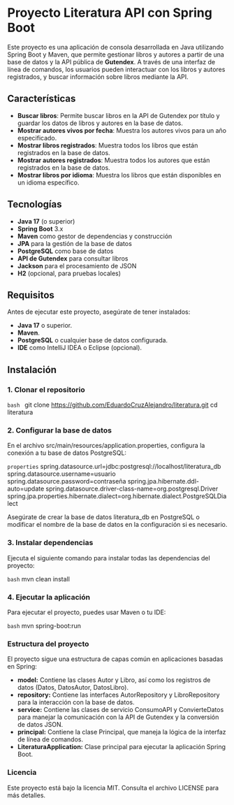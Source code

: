 # Proyecto Literatura API con Spring Boot

Este proyecto es una aplicación de consola desarrollada en Java utilizando Spring Boot y Maven, que permite gestionar libros y autores a partir de una base de datos y la API pública de **Gutendex**. A través de una interfaz de línea de comandos, los usuarios pueden interactuar con los libros y autores registrados, y buscar información sobre libros mediante la API.

## Características

- **Buscar libros**: Permite buscar libros en la API de Gutendex por título y guardar los datos de libros y autores en la base de datos.
- **Mostrar autores vivos por fecha**: Muestra los autores vivos para un año especificado.
- **Mostrar libros registrados**: Muestra todos los libros que están registrados en la base de datos.
- **Mostrar autores registrados**: Muestra todos los autores que están registrados en la base de datos.
- **Mostrar libros por idioma**: Muestra los libros que están disponibles en un idioma específico.

## Tecnologías

- **Java 17** (o superior)
- **Spring Boot** 3.x
- **Maven** como gestor de dependencias y construcción
- **JPA** para la gestión de la base de datos
- **PostgreSQL** como base de datos
- **API de Gutendex** para consultar libros
- **Jackson** para el procesamiento de JSON
- **H2** (opcional, para pruebas locales)

## Requisitos

Antes de ejecutar este proyecto, asegúrate de tener instalados:

- **Java 17** o superior.
- **Maven**.
- **PostgreSQL** o cualquier base de datos configurada.
- **IDE** como IntelliJ IDEA o Eclipse (opcional).

## Instalación

### 1. Clonar el repositorio

```bash ```
git clone https://github.com/EduardoCruzAlejandro/literatura.git
cd literatura

### 2. Configurar la base de datos

En el archivo src/main/resources/application.properties, configura la conexión a tu base de datos PostgreSQL:

```properties```
spring.datasource.url=jdbc:postgresql://localhost/literatura_db
spring.datasource.username=usuario
spring.datasource.password=contraseña
spring.jpa.hibernate.ddl-auto=update
spring.datasource.driver-class-name=org.postgresql.Driver
spring.jpa.properties.hibernate.dialect=org.hibernate.dialect.PostgreSQLDialect

Asegúrate de crear la base de datos literatura_db en PostgreSQL o modificar el nombre de la base de datos en la configuración si es necesario.

### 3. Instalar dependencias

Ejecuta el siguiente comando para instalar todas las dependencias del proyecto:

```bash```
mvn clean install

### 4. Ejecutar la aplicación

Para ejecutar el proyecto, puedes usar Maven o tu IDE:

```bash```
mvn spring-boot:run

### Estructura del proyecto
El proyecto sigue una estructura de capas común en aplicaciones basadas en Spring:

- **model:** Contiene las clases Autor y Libro, así como los registros de datos (Datos, DatosAutor, DatosLibro).
- **repository:** Contiene las interfaces AutorRepository y LibroRepository para la interacción con la base de datos.
- **service:** Contiene las clases de servicio ConsumoAPI y ConvierteDatos para manejar la comunicación con la API de Gutendex y la conversión de datos JSON.
- **principal:** Contiene la clase Principal, que maneja la lógica de la interfaz de línea de comandos.
- **LiteraturaApplication:** Clase principal para ejecutar la aplicación Spring Boot.

### Licencia 
Este proyecto está bajo la licencia MIT. Consulta el archivo LICENSE para más detalles.






